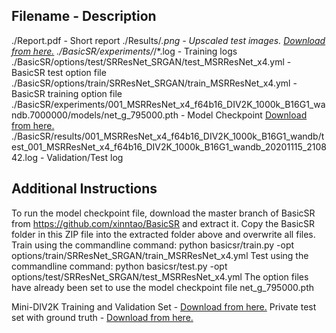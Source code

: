 Filename                                                      - Description
----------------------------------------------------------------------------------------------------
./Report.pdf                                                  - Short report
./Results/*.png                                               - Upscaled test images. [Download from here.](https://drive.google.com/file/d/1kpPvfXKkFv304XuM7WD6rjFp_bWoq01W)
./BasicSR/experiments/*/*.log                                 - Training logs
./BasicSR/options/test/SRResNet_SRGAN/test_MSRResNet_x4.yml   - BasicSR test option file
./BasicSR/options/train/SRResNet_SRGAN/train_MSRResNet_x4.yml - BasicSR training option file
./BasicSR/experiments/001_MSRResNet_x4_f64b16_DIV2K_1000k_B16G1_wandb.7000000/models/net_g_795000.pth - Model Checkpoint [Download from here.](https://drive.google.com/file/d/1roWTVWr_qf0cRzucrOthCTRrohIgHlrf)
./BasicSR/results/001_MSRResNet_x4_f64b16_DIV2K_1000k_B16G1_wandb/test_001_MSRResNet_x4_f64b16_DIV2K_1000k_B16G1_wandb_20201115_210842.log - Validation/Test log

Additional Instructions
-------------------------
To run the model checkpoint file, download the master branch of BasicSR from https://github.com/xinntao/BasicSR and extract it.
Copy the BasicSR folder in this ZIP file into the extracted folder above and overwrite all files.
Train using the commandline command: python basicsr/train.py -opt options/train/SRResNet_SRGAN/train_MSRResNet_x4.yml
Test using the commandline command: python basicsr/test.py -opt options/test/SRResNet_SRGAN/test_MSRResNet_x4.yml
The option files have already been set to use the model checkpoint file net_g_795000.pth

Mini-DIV2K Training and Validation Set - [Download from here.](https://drive.google.com/file/d/1C2iqhoPNFU5cyNAUaX3FYTMxtsAnqdDO)
Private test set with ground truth - [Download from here.](https://drive.google.com/file/d/17-a_bt0z20AuCVmIEYcHZBFaE8aFbrRx)